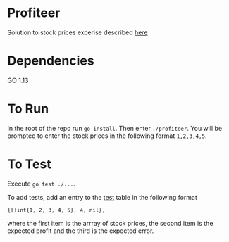 # Profiteer

Solution to stock prices excerise described [here](https://gist.github.com/jonog/54e46b5b1200758d222e3c4cf61baaa6)

# Dependencies

GO 1.13

# To Run

In the root of the repo run `go install`. Then enter `./profiteer`. You will be prompted to enter the stock prices in the following format `1,2,3,4,5`.

# To Test

Execute `go test ./...`.

To add tests, add an entry to the [test](./lib/stocks_test.go) table in the following format
```
{[]int{1, 2, 3, 4, 5}, 4, nil},
```
where the first item is the arrray of stock prices, the second item is the expected profit and the third is the expected error.
